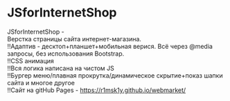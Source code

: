# JSforInternetShop
JSforInternetShop - </br>
Верстка страницы сайта интернет-магазина.</br>
!!Адаптив - десктоп+планшет+мобильная верися. Всё через @media запросы, без использования Bootstrap.</br>
!!CSS анимация</br>
!!Вся логика написана на чистом JS</br>
!!Бургер меню/плавная прокрутка/динамическое скрытие+показ шапки сайта и многое другое</br>
!!Сайт на gitHub Pages - https://r1msk1y.github.io/webmarket/

